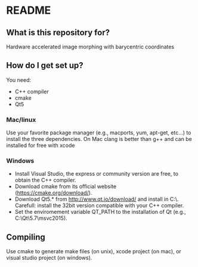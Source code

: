 # README #

## What is this repository for? ##

Hardware accelerated image morphing with barycentric coordinates

## How do I get set up? ##

You need:

* C++ compiler
* cmake
* Qt5

### Mac/linux

Use your favorite package manager (e.g., macports, yum, apt-get, etc...) to install the three dependencies. 
On Mac clang is better than g++ and can be installed for free with xcode

### Windows

* Install Visual Studio, the express or community version are free, to obtain the C++ compiler. 
* Download cmake from its official website (https://cmake.org/download/).
* Download Qt5.* from http://www.qt.io/download/ and install in C:\\. Carefull: install the 32bit version compatible with your C++ compiler.
* Set the enviromement variable QT_PATH to the installation of Qt (e.g., C:\\Qt\\5.7\\msvc2015).

## Compiling
Use cmake to generate make files (on unix), xcode project (on mac), or visual studio project (on windows).